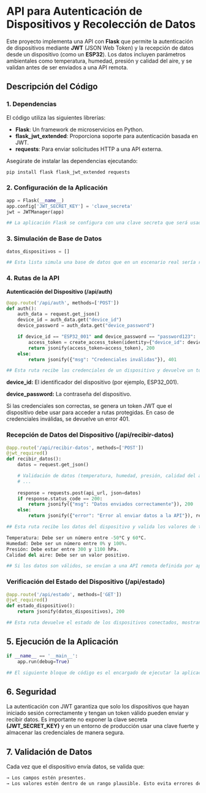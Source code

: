 # API para Autenticación de Dispositivos y Recolección de Datos

Este proyecto implementa una API con **Flask** que permite la autenticación de dispositivos mediante **JWT** (JSON Web Token) y la recepción de datos desde un dispositivo (como un **ESP32**). Los datos incluyen parámetros ambientales como temperatura, humedad, presión y calidad del aire, y se validan antes de ser enviados a una API remota.

## Descripción del Código

### 1. Dependencias

El código utiliza las siguientes librerías:
- **Flask**: Un framework de microservicios en Python.
- **flask_jwt_extended**: Proporciona soporte para autenticación basada en JWT.
- **requests**: Para enviar solicitudes HTTP a una API externa.
  
Asegúrate de instalar las dependencias ejecutando:
```bash
pip install flask flask_jwt_extended requests
```

### 2. Configuración de la Aplicación
```python
app = Flask(__name__)
app.config['JWT_SECRET_KEY'] = 'clave_secreta'
jwt = JWTManager(app)

## La aplicación Flask se configura con una clave secreta que será usada para generar y verificar los tokens JWT. Estos tokens permiten que los dispositivos se autentiquen y accedan a rutas protegidas
```
### 3. Simulación de Base de Datos
```python
datos_dispositivos = []

## Esta lista simula una base de datos que en un escenario real sería reemplazada por una base de datos verdadera (como MySQL o MongoDB). Aquí se almacenan temporalmente los datos recibidos.
```
### 4. Rutas de la API
**Autenticación del Dispositivo (/api/auth)**  
```python
@app.route('/api/auth', methods=['POST'])
def auth():
    auth_data = request.get_json()
    device_id = auth_data.get("device_id")
    device_password = auth_data.get("device_password")

    if device_id == "ESP32_001" and device_password == "password123":
        access_token = create_access_token(identity={"device_id": device_id})
        return jsonify(access_token=access_token), 200
    else:
        return jsonify({"msg": "Credenciales inválidas"}), 401

## Esta ruta recibe las credenciales de un dispositivo y devuelve un token de acceso JWT si las credenciales son correctas.
```
**device_id:** El identificador del dispositivo (por ejemplo, ESP32_001).  

**device_password:** La contraseña del dispositivo.  

Si las credenciales son correctas, se genera un token JWT que el dispositivo debe usar para acceder a rutas protegidas. En caso de credenciales inválidas, se devuelve un error 401.

### Recepción de Datos del Dispositivo (/api/recibir-datos)  

```python
@app.route('/api/recibir-datos', methods=['POST'])
@jwt_required()
def recibir_datos():
    datos = request.get_json()

    # Validación de datos (temperatura, humedad, presión, calidad del aire)
    # ...
    
    response = requests.post(api_url, json=datos)
    if response.status_code == 200:
        return jsonify({"msg": "Datos enviados correctamente"}), 200
    else:
        return jsonify({"error": "Error al enviar datos a la API"}), response.status_code  

## Esta ruta recibe los datos del dispositivo y valida los valores de temperatura, humedad, presión y calidad del aire:

Temperatura: Debe ser un número entre -50°C y 60°C.
Humedad: Debe ser un número entre 0% y 100%.
Presión: Debe estar entre 300 y 1100 hPa.
Calidad del aire: Debe ser un valor positivo.  

## Si los datos son válidos, se envían a una API remota definida por api_url. Si la API remota acepta los datos, se devuelve un mensaje de éxito. En caso de error, se maneja de manera adecuada con los códigos de estado correspondientes.
```

### Verificación del Estado del Dispositivo (/api/estado)  
```python
@app.route('/api/estado', methods=['GET'])
@jwt_required()
def estado_dispositivo():
    return jsonify(datos_dispositivos), 200

## Esta ruta devuelve el estado de los dispositivos conectados, mostrando los datos recibidos. Dado que la ruta está protegida por JWT, solo los dispositivos autenticados pueden acceder a esta información.
```
## 5. Ejecución de la Aplicación

```python
if __name__ == '__main__':
    app.run(debug=True)

## El siguiente bloque de código es el encargado de ejecutar la aplicación Flask en modo debug, lo cual facilita el desarrollo, ya que recarga la aplicación en caso de cambios en el código.
```
## 6. Seguridad
La autenticación con JWT garantiza que solo los dispositivos que hayan iniciado sesión correctamente y tengan un token válido pueden enviar y recibir datos. Es importante no exponer la clave secreta **(JWT_SECRET_KEY)** y en un entorno de producción usar una clave fuerte y almacenar las credenciales de manera segura.

## 7. Validación de Datos
Cada vez que el dispositivo envía datos, se valida que:
```bash
→ Los campos estén presentes.  
→ Los valores estén dentro de un rango plausible. Esto evita errores de datos corruptos o no confiables antes de enviarlos a la API remota.
```